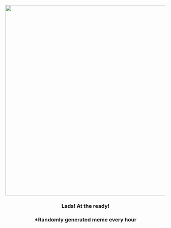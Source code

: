 <p align="center">
        <img src="https://i.redd.it/9n88hw8360h91.gif" width="600" height="600">
        </p>
        <h3 align="center">Lads! At the ready!</h3>
        <h3 align="center">*Randomly generated meme every hour</h3>
    
